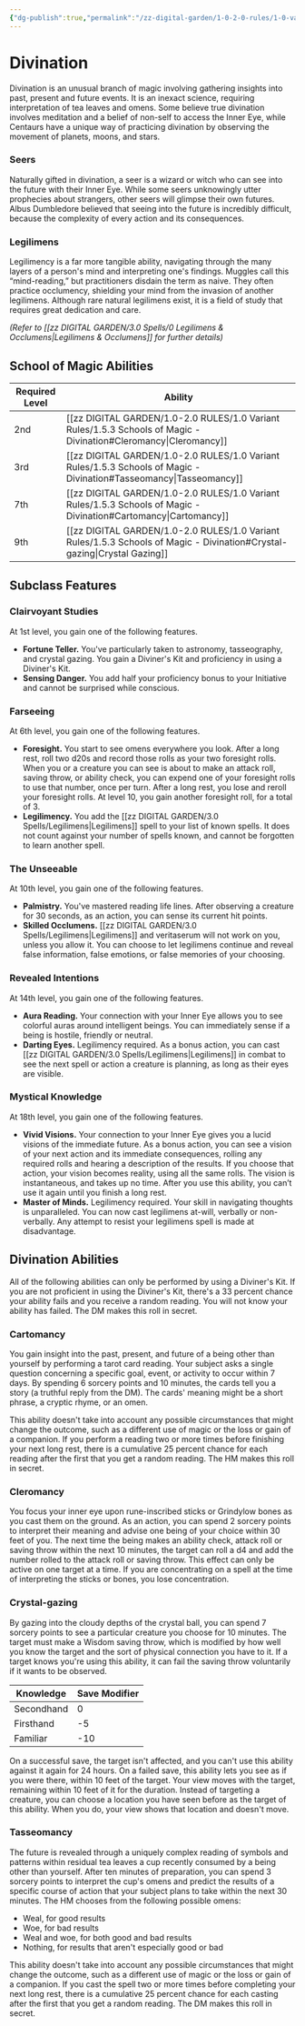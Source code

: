 ```yaml
---
{"dg-publish":true,"permalink":"/zz-digital-garden/1-0-2-0-rules/1-0-variant-rules/1-5-3-schools-of-magic-divination/"}
---
```


# Divination

Divination is an unusual branch of magic involving gathering insights into past, present and future events. It is an inexact science, requiring interpretation of tea leaves and omens. Some believe true divination involves meditation and a belief of non-self to access the Inner Eye, while Centaurs have a unique way of practicing divination by observing the movement of planets, moons, and stars.

### Seers

Naturally gifted in divination, a seer is a wizard or witch who can see into the future with their Inner Eye. While some seers unknowingly utter prophecies about strangers, other seers will glimpse their own futures. Albus Dumbledore believed that seeing into the future is incredibly difficult, because the complexity of every action and its consequences.

### Legilimens

Legilimency is a far more tangible ability, navigating through the many layers of a person's mind and interpreting one's findings. Muggles call this “mind-reading,” but practitioners disdain the term as naive. They often practice occlumency, shielding your mind from the invasion of another legilimens. Although rare natural legilimens exist, it is a field of study that requires great dedication and care.

*(Refer to [[zz DIGITAL GARDEN/3.0 Spells/0 Legilimens & Occlumens\|Legilimens & Occlumens]] for further details)*

## School of Magic Abilities

| Required Level | Ability                                                          |
| -------------- | ---------------------------------------------------------------- |
| 2nd            | [[zz DIGITAL GARDEN/1.0-2.0 RULES/1.0 Variant Rules/1.5.3 Schools of Magic - Divination#Cleromancy\|Cleromancy]]         |
| 3rd            | [[zz DIGITAL GARDEN/1.0-2.0 RULES/1.0 Variant Rules/1.5.3 Schools of Magic - Divination#Tasseomancy\|Tasseomancy]]       |
| 7th            | [[zz DIGITAL GARDEN/1.0-2.0 RULES/1.0 Variant Rules/1.5.3 Schools of Magic - Divination#Cartomancy\|Cartomancy]]         |
| 9th            | [[zz DIGITAL GARDEN/1.0-2.0 RULES/1.0 Variant Rules/1.5.3 Schools of Magic - Divination#Crystal-gazing\|Crystal Gazing]] |

## Subclass Features

### Clairvoyant Studies

At 1st level, you gain one of the following features.

* **Fortune Teller.** You've particularly taken to astronomy, tasseography, and crystal gazing. You gain a Diviner's Kit and proficiency in using a Diviner's Kit.
* **Sensing Danger.** You add half your proficiency bonus to your Initiative and cannot be surprised while conscious.

### Farseeing

At 6th level, you gain one of the following features.

* **Foresight.** You start to see omens everywhere you look. After a long rest, roll two d20s and record those rolls as your two foresight rolls. When you or a creature you can see is about to make an attack roll, saving throw, or ability check, you can expend one of your foresight rolls to use that number, once per turn. After a long rest, you lose and reroll your foresight rolls. At level 10, you gain another foresight roll, for a total of 3.
* **Legilimency.** You add the [[zz DIGITAL GARDEN/3.0 Spells/Legilimens\|Legilimens]] spell to your list of known spells. It does not count against your number of spells known, and cannot be forgotten to learn another spell.

### The Unseeable

At 10th level, you gain one of the following features.

* **Palmistry.** You've mastered reading life lines. After observing a creature for 30 seconds, as an action, you can sense its current hit points.
* **Skilled Occlumens.** [[zz DIGITAL GARDEN/3.0 Spells/Legilimens\|Legilimens]] and veritaserum will not work on you, unless you allow it. You can choose to let legilimens continue and reveal false information, false emotions, or false memories of your choosing.

### Revealed Intentions

At 14th level, you gain one of the following features.

* **Aura Reading.** Your connection with your Inner Eye allows you to see colorful auras around intelligent beings. You can immediately sense if a being is hostile, friendly or neutral.
* **Darting Eyes.** Legilimency required. As a bonus action, you can cast [[zz DIGITAL GARDEN/3.0 Spells/Legilimens\|Legilimens]] in combat to see the next spell or action a creature is planning, as long as their eyes are visible.

### Mystical Knowledge

At 18th level, you gain one of the following features.

* **Vivid Visions.** Your connection to your Inner Eye gives you a lucid visions of the immediate future. As a bonus action, you can see a vision of your next action and its immediate consequences, rolling any required rolls and hearing a description of the results. If you choose that action, your vision becomes reality, using all the same rolls. The vision is instantaneous, and takes up no time. After you use this ability, you can’t use it again until you finish a long rest.
* **Master of Minds.** Legilimency required. Your skill in navigating thoughts is unparalleled. You can now cast legilimens at-will, verbally or non-verbally. Any attempt to resist your legilimens spell is made at disadvantage.

## Divination Abilities

All of the following abilities can only be performed by using a Diviner's Kit. If you are not proficient in using the Diviner's Kit, there's a 33 percent chance your ability fails and you receive a random reading. You will not know your ability has failed. The DM makes this roll in secret.

### Cartomancy

You gain insight into the past, present, and future of a being other than yourself by performing a tarot card reading. Your subject asks a single question concerning a specific goal, event, or activity to occur within 7 days. By spending 6 sorcery points and 10 minutes, the cards tell you a story (a truthful reply from the DM). The cards' meaning might be a short phrase, a cryptic rhyme, or an omen.

This ability doesn't take into account any possible circumstances that might change the outcome, such as a different use of magic or the loss or gain of a companion. If you perform a reading two or more times before finishing your next long rest, there is a cumulative 25 percent chance for each reading after the first that you get a random reading. The HM makes this roll in secret.

### Cleromancy

You focus your inner eye upon rune-inscribed sticks or Grindylow bones as you cast them on the ground. As an action, you can spend 2 sorcery points to interpret their meaning and advise one being of your choice within 30 feet of you. The next time the being makes an ability check, attack roll or saving throw within the next 10 minutes, the target can roll a d4 and add the number rolled to the attack roll or saving throw. This effect can only be active on one target at a time. If you are concentrating on a spell at the time of interpreting the sticks or bones, you lose concentration.

### Crystal-gazing

By gazing into the cloudy depths of the crystal ball, you can spend 7 sorcery points to see a particular creature you choose for 10 minutes. The target must make a Wisdom saving throw, which is modified by how well you know the target and the sort of physical connection you have to it. If a target knows you're using this ability, it can fail the saving throw voluntarily if it wants to be observed.

| Knowledge    | Save Modifier |
| ------------ | ------------- |
| Secondhand   | 0             |
| Firsthand    | -5            |
| Familiar     | -10           |

On a successful save, the target isn't affected, and you can't use this ability against it again for 24 hours. On a failed save, this ability lets you see as if you were there, within 10 feet of the target. Your view moves with the target, remaining within 10 feet of it for the duration. Instead of targeting a creature, you can choose a location you have seen before as the target of this ability. When you do, your view shows that location and doesn't move.

### Tasseomancy

The future is revealed through a uniquely complex reading of symbols and patterns within residual tea leaves a cup recently consumed by a being other than yourself. After ten minutes of preparation, you can spend 3 sorcery points to interpret the cup's omens and predict the results of a specific course of action that your subject plans to take within the next 30 minutes. The HM chooses from the following possible omens:

* Weal, for good results
* Woe, for bad results
* Weal and woe, for both good and bad results
* Nothing, for results that aren't especially good or bad

This ability doesn't take into account any possible circumstances that might change the outcome, such as a different use of magic or the loss or gain of a companion. If you cast the spell two or more times before completing your next long rest, there is a cumulative 25 percent chance for each casting after the first that you get a random reading. The DM makes this roll in secret.